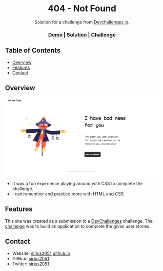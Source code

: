 <h1 align="center">404 - Not Found</h1>

<div align="center">
   Solution for a challenge from  <a href="http://devchallenges.io" target="_blank">Devchallenges.io</a>.
</div>

<div align="center">
  <h3>
    <a href="http://404-not-found-sirius2051.vercel.app/" target="_blank">
      Demo
    </a>
    <span> | </span>
    <a href="https://github.com/Sirius2051/404NotFound">
      Solution
    </a>
    <span> | </span>
    <a href="https://devchallenges.io/challenges/wBunSb7FPrIepJZAg0sY" target="_blank">
      Challenge
    </a>
  </h3>
</div>

<!-- TABLE OF CONTENTS -->
## Table of Contents

- [Overview](#overview)
- [Features](#features)
- [Contact](#contact)

<!-- OVERVIEW -->

## Overview

![screenshot](assets/img/screenshot.jpg)

- It was a fun experience playing around with CSS to complete the challenge.
- I can remember and practice more with HTML and CSS.


## Features

<!-- List the features of your application or follow the template. Don't share the figma file here :) -->

This site was created as a submission to a [DevChallenges](https://devchallenges.io/challenges) challenge. The [challenge](https://devchallenges.io/challenges/wBunSb7FPrIepJZAg0sY) was to build an application to complete the given user stories.


## Contact

- Website: [sirius2051.github.io](https://sirius2051.github.io)
- GitHub: [sirius2051](https://github.com/sirius2051)
- Twitter: [sirius2051](https://twitter.com/sirius2051)

